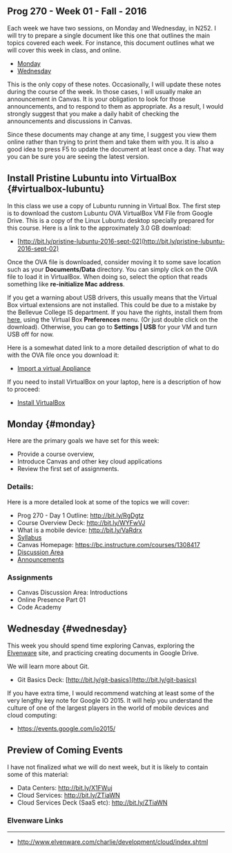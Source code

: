 ## Prog 270 - Week 01 - Fall - 2016

Each week we have two sessions, on Monday and Wednesday, in N252. I will try to prepare a single document like this one that outlines the main topics covered each week. For instance, this document outlines what we will cover this week in class, and online.

- [Monday](#monday)
- [Wednesday](#Wednesday)

This is the only copy of these notes. Occasionally, I will update these notes during the course of the week. In those cases, I will usually make an announcement in Canvas. It is your obligation to look for those announcements, and to respond to them as appropriate. As a result, I would strongly suggest that you make a daily habit
of checking the announcements and discussions in Canvas.

Since these documents may change at any time, I suggest you view them online rather than trying to print them and take them with you. It is also a good idea to press F5 to update the document at least once a day. That way you can be sure you are seeing the latest version.

## Install Pristine Lubuntu into VirtualBox {#virtualbox-lubuntu}

In this class we use a copy of Lubuntu running in Virtual Box. The first step is to download the custom Lubuntu OVA VirtualBox VM File from Google Drive. This is a copy of the Linux Lubuntu desktop specially prepared for this course. Here is a link to the approximately 3.0 GB download:

* [http://bit.ly/pristine-lubuntu-2016-sept-02](http://bit.ly/pristine-lubuntu-2016-sept-02)

Once the OVA file is downloaded, consider moving it to some save location such as your **Documents/Data** directory. You can simply click on the OVA file to load it in VirtualBox. When doing so, select the option that reads something like **re-initialize Mac address**.

If you get a warning about USB drivers, this usually means that the Virtual Box virtual extensions are not installed. This could be due to a mistake by the Bellevue College IS department. If you have the rights, install them from [here](https://www.virtualbox.org/wiki/Downloads), using the Virtual Box **Preferences** menu. (Or just double click on the download). Otherwise, you can go to **Settings | USB** for your VM and turn USB off for now.

Here is a somewhat dated link to a more detailed description of what to do with the OVA file once you download it:

* [Import a virtual Appliance][import-virtual]

[import-virtual]:http://www.elvenware.com/charlie/development/cloud/virtualization.html#importing-an-appliance

If you need to install VirtualBox on your laptop, here is a description of how to proceed:

* [Install VirtualBox][instvbox]

[instvbox]:http://www.elvenware.com/charlie/os/linux/VirtualBox.html#virtualbox


## Monday {#monday}

Here are the primary goals we have set for this week:

- Provide a course overview,
- Introduce Canvas and other key cloud applications
- Review the first set of assignments.

### Details:

Here is a more detailed look at some of the topics we will cover:

-   Prog 270 - Day 1 Outline: <http://bit.ly/RgDgtz>
-   Course Overview Deck: <http://bit.ly/WYFwVJ>
-   What is a mobile device: <http://bit.ly/VaRdrx>
-   [Syllabus](http://bit.ly/prog270-syllabus-fall-2016)
-   Canvas Homepage: <https://bc.instructure.com/courses/1308417>
-   [Discussion Area](https://bc.instructure.com/courses/1308417/discussion_topics)
-   [Announcements](https://bc.instructure.com/courses/1308417/announcements)

### Assignments

- Canvas Discussion Area: Introductions
- Online Presence Part 01
- Code Academy

## Wednesday {#wednesday}

This week you should spend time exploring Canvas, exploring the [Elvenware](http://www.elvenware.com/charlie) site, and practicing creating documents in Google Drive.

We will learn more about Git.

- Git Basics Deck: [http://bit.ly/git-basics](http://bit.ly/git-basics)

If you have extra time, I would recommend watching at least some of the very lengthy key note for Google IO 2015. It will help you understand the culture of one of the largest players in the world of mobile devices and cloud computing:

- <https://events.google.com/io2015/>

## Preview of Coming Events

I have not finalized what we will do next week, but it is likely
to contain some of this material:

-   Data Centers: <http://bit.ly/X1FWuj>
-   Cloud Services: <http://bit.ly/ZTiaWN>
-   Cloud Services Deck (SaaS etc): <http://bit.ly/ZTiaWN>

### Elvenware Links
---------------

-   <http://www.elvenware.com/charlie/development/cloud/index.shtml>

